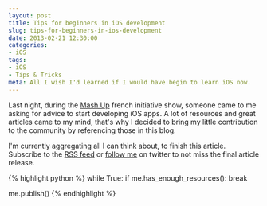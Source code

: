 ```yaml
---
layout: post
title: Tips for beginners in iOS development
slug: tips-for-beginners-in-ios-development
date: 2013-02-21 12:30:00
categories:
- iOS
tags:
- iOS
- Tips & Tricks
meta: All I wish I'd learned if I would have begin to learn iOS now.
---
```


Last night, during the [Mash Up](http://www.mash-up.fr/mashup.html) french initiative show, someone came to me asking for advice to start developing iOS apps. A lot of resources and great articles came to my mind, that's why I decided to bring my little contribution to the community by referencing those in this blog.

I'm currently aggregating all I can think about, to finish this article. Subscribe to the [RSS feed](/feed.xml) or [follow me](http://twitter.com/dulaccc) on twitter to not miss the final article release.

{% highlight python %}
while True:
    if me.has_enough_resources():
        break

me.publish()
{% endhighlight %}

<!--
## Draft

* Stanford iTunes U
* https://github.com/erica/iOS-5-Cookbook
* https://github.com/erica/iOS-6-Cookbook
* http://stuartkhall.com/posts/ios-development-tips-i-would-want-if-i-was-starting-out-today/
-->